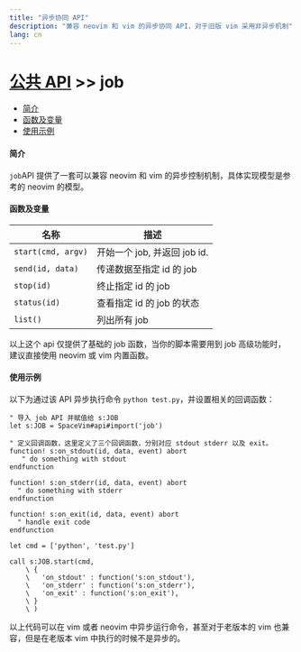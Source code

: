 ```yaml
---
title: "异步协同 API"
description: "兼容 neovim 和 vim 的异步协同 API，对于旧版 vim 采用非异步机制"
lang: cn
---
```


# [公共 API](../) >> job

<!-- vim-markdown-toc GFM -->

- [简介](#简介)
- [函数及变量](#函数及变量)
- [使用示例](#使用示例)

<!-- vim-markdown-toc -->

#### 简介

`job`API 提供了一套可以兼容 neovim 和 vim 的异步控制机制，具体实现模型是参考的 neovim 的模型。

#### 函数及变量

| 名称               | 描述                         |
| ------------------ | ---------------------------- |
| `start(cmd, argv)` | 开始一个 job, 并返回 job id. |
| `send(id, data)`   | 传递数据至指定 id 的 job     |
| `stop(id)`         | 终止指定 id 的 job           |
| `status(id)`       | 查看指定 id 的 job 的状态    |
| `list()`           | 列出所有 job                 |

以上这个 api 仅提供了基础的 job 函数，当你的脚本需要用到 job 高级功能时，建议直接使用 neovim 或 vim 内置函数。

#### 使用示例

以下为通过该 API 异步执行命令 `python test.py`，并设置相关的回调函数：

```vim
" 导入 job API 并赋值给 s:JOB
let s:JOB = SpaceVim#api#import('job')

" 定义回调函数，这里定义了三个回调函数，分别对应 stdout stderr 以及 exit。
function! s:on_stdout(id, data, event) abort
   " do something with stdout
endfunction

function! s:on_stderr(id, data, event) abort
  " do something with stderr
endfunction

function! s:on_exit(id, data, event) abort
  " handle exit code
endfunction

let cmd = ['python', 'test.py']

call s:JOB.start(cmd,
    \ {
    \   'on_stdout' : function('s:on_stdout'),
    \   'on_stderr' : function('s:on_stderr'),
    \   'on_exit' : function('s:on_exit'),
    \ }
    \ )
```

以上代码可以在 vim 或者 neovim 中异步运行命令，甚至对于老版本的 vim 也兼容，但是在老版本 vim 中执行的时候不是异步的。


